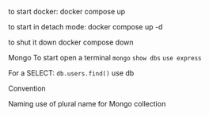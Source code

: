 to start docker:
docker compose up

to start in detach mode:
docker compose up -d

to shut it down
docker compose down

Mongo
To start open a terminal
`mongo`
`show dbs`
`use express`

For a SELECT:
`db.users.find()`
use db

Convention

Naming
use of plural name for Mongo collection